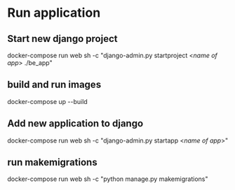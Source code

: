 # Run application

## Start new django project
docker-compose run web sh -c "django-admin.py startproject <*name of app*> ./be_app"

## build and run images

docker-compose up --build


## Add new application to django

docker-compose run web sh -c "django-admin.py startapp <*name of app*>" 

## run makemigrations

docker-compose run web sh -c "python manage.py makemigrations"
